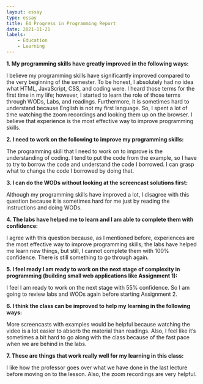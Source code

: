 ```yaml
---
layout: essay
type: essay
title: E4 Progress in Programming Report
date: 2021-11-21
labels: 
    - Education
    - Learning 
---
```


**1. My programming skills have greatly improved in the following ways:**

I believe my programming skills have significantly improved compared to the very beginning of the semester.  To be honest, I absolutely had no idea what HTML, JavaScript, CSS, and coding were.  I heard those terms for the first time in my life; however, I started to learn the role of those terms through WODs, Labs, and readings. Furthermore, it is sometimes hard to understand because English is not my first language.  So, I spent a lot of time watching the zoom recordings and looking them up on the browser.  I believe that experience is the most effective way to improve programming skills. 

**2. I need to work on the following to improve my programming skills:**

The programming skill that I need to work on to improve is the understanding of coding.  I tend to put the code from the example, so I have to try to borrow the code and understand the code I borrowed.  I can grasp what to change the code I borrowed by doing that.

**3. I can do the WODs without looking at the screencast solutions first:**

Although my programming skills have improved a lot, I disagree with this question because it is sometimes hard for me just by reading the instructions and doing WODs.

**4. The labs have helped me to learn and I am able to complete them with confidence:**

I agree with this question because, as I mentioned before, experiences are the most effective way to improve programming skills; the labs have helped me learn new things, but still, I cannot complete them with 100% confidence.  There is still something to go through again.

**5. I feel ready I am ready to work on the next stage of complexity in programming (building small web applications like Assignment 1):**

I feel I am ready to work on the next stage with 55% confidence.  So I am going to review labs and WODs again before starting Assignment 2.

**6. I think the class can be improved to help my learning in the following ways:**

More screencasts with examples would be helpful because watching the video is a lot easier to absorb the material than readings.  Also, I feel like it’s sometimes a bit hard to go along with the class because of the fast pace when we are behind in the labs.

**7. These are things that work really well for my learning in this class:**

I like how the professor goes over what we have done in the last lecture before moving on to the lesson.  Also, the zoom recordings are very helpful.
